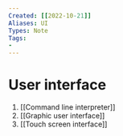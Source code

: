 ```yaml
---
Created: [[2022-10-21]]
Aliases: UI
Types: Note
Tags: 
- 
---
```

# User interface
1. [[Command line interpreter]]
2. [[Graphic user interface]]
3. [[Touch screen interface]]

